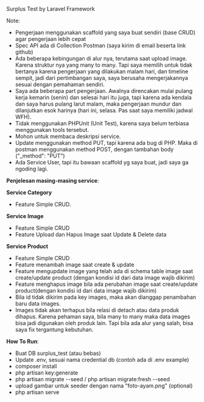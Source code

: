 Surplus Test by Laravel Framework

Note:
- Pengerjaan menggunakan scaffold yang saya buat sendiri (base CRUD) agar pengerjaan lebih cepat
- Spec API ada di Collection Postman (saya kirim di email beserta link github)
- Ada beberapa kebingungan di alur nya, terutama saat upload image. Karena struktur nya yang many to many. Tapi saya 
  memilih untuk tidak bertanya karena pengerjaan yang dilakukan malam hari, dan timeline sempit, jadi dari pertimbangan 
  saya, saya berusaha mengerjakannya sesuai dengan pemahaman sendiri.
- Saya ada beberapa part pengerjaan. Awalnya direncakan mulai pulang kerja kemarin (senin) dan selesai hari itu juga, 
  tapi karena 
  ada kendala dan saya harus pulang larut malam, maka pengerjaan mundur dan dilanjutkan esok harinya (hari ini, 
  selasa. Pas saat saya memiliki jadwal WFH).
- Tidak menggunakan PHPUnit (Unit Test), karena saya belum terbiasa menggunakan tools tersebut.
- Mohon untuk membaca deskripsi service.
- Update menggunakan method PUT, tapi karena ada bug di PHP. Maka di postman menggunakan method POST, dengan 
  tambahan body ("_method": "PUT")
- Ada Service User, tapi itu bawaan scaffold yg saya buat, jadi saya ga ngoding lagi.

**Penjelesan masing-masing service**:

**Service Category**
- Feature Simple CRUD.

**Service Image**
- Feature Simple CRUD
- Feature Upload dan Hapus Image saat Update & Delete data

**Service Product**
- Feature Simple CRUD
- Feature menambah image saat create & update
- Feature mengupdate image yang telah ada di schema table image saat create/update product (dengan kondisi id dari 
  data image wajib dikirim)
- Feature menghapus image bila ada perubahan image saat create/update product(dengan kondisi id dari data image 
  wajib dikirim)
- Bila id tidak dikirim pada key images, maka akan dianggap penambahan baru data images.
- Images tidak akan terhapus bila relasi di detach atau data produk dihapus. Karena pehaman saya, bila many to many 
  maka data images bisa jadi digunakan oleh produk lain. Tapi bila ada alur yang salah, bisa saya fix tergantung 
  kebutuhan.

**How To Run**:
- Buat DB surplus_test (atau bebas)
- Update .env, sesuai nama credential db (contoh ada di .env example)
- composer install
- php artisan key:generate
- php artisan migrate --seed / php artisan migrate:fresh --seed
- upload gambar untuk seeder dengan nama "foto-ayam.png" (optional)
- php artisan serve
